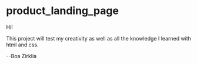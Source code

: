 # product_landing_page

Hi!

This project will test my creativity as well as all the knowledge I learned with html and css. 


--Boa Zirklia